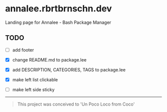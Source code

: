 # annalee.rbrtbrnschn.dev
Landing page for Annalee - Bash Package Manager
## TODO

* [ ] add footer

* [X] change README.md to package.lee

* [X] add DESCRIPTION, CATEGORIES, TAGS to package.lee

* [X] make left list clickable

* [ ] make left side sticky

<hr/> 

> This project was conceived to 'Un Poco Loco from Coco'
